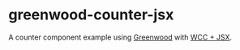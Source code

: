 # greenwood-counter-jsx

A counter component example using [Greenwood](https://www.greenwoodjs.io/) with [WCC + JSX](https://merry-caramel-524e61.netlify.app/docs#jsx).